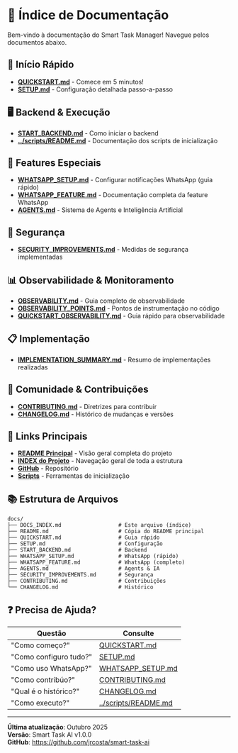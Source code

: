 # 📖 Índice de Documentação

Bem-vindo à documentação do Smart Task Manager! Navegue pelos documentos abaixo.

## 🚀 Início Rápido

- **[QUICKSTART.md](QUICKSTART.md)** - Comece em 5 minutos!
- **[SETUP.md](SETUP.md)** - Configuração detalhada passo-a-passo

## 🖥️ Backend & Execução

- **[START_BACKEND.md](START_BACKEND.md)** - Como iniciar o backend
- **[../scripts/README.md](../scripts/README.md)** - Documentação dos scripts de inicialização

## 📱 Features Especiais

- **[WHATSAPP_SETUP.md](WHATSAPP_SETUP.md)** - Configurar notificações WhatsApp (guia rápido)
- **[WHATSAPP_FEATURE.md](WHATSAPP_FEATURE.md)** - Documentação completa da feature WhatsApp
- **[AGENTS.md](AGENTS.md)** - Sistema de Agents e Inteligência Artificial

## 🔐 Segurança

- **[SECURITY_IMPROVEMENTS.md](SECURITY_IMPROVEMENTS.md)** - Medidas de segurança implementadas

## 📊 Observabilidade & Monitoramento

- **[OBSERVABILITY.md](OBSERVABILITY.md)** - Guia completo de observabilidade
- **[OBSERVABILITY_POINTS.md](OBSERVABILITY_POINTS.md)** - Pontos de instrumentação no código
- **[QUICKSTART_OBSERVABILITY.md](QUICKSTART_OBSERVABILITY.md)** - Guia rápido para observabilidade

## 📋 Implementação

- **[IMPLEMENTATION_SUMMARY.md](IMPLEMENTATION_SUMMARY.md)** - Resumo de implementações realizadas

## 👥 Comunidade & Contribuições

- **[CONTRIBUTING.md](CONTRIBUTING.md)** - Diretrizes para contribuir
- **[CHANGELOG.md](CHANGELOG.md)** - Histórico de mudanças e versões

## 🔗 Links Principais

- **[README Principal](../README.md)** - Visão geral completa do projeto
- **[INDEX do Projeto](../INDEX.md)** - Navegação geral de toda a estrutura
- **[GitHub](https://github.com/jrcosta/smart-task-ai)** - Repositório
- **[Scripts](../scripts/)** - Ferramentas de inicialização

## 📚 Estrutura de Arquivos

```
docs/
├── DOCS_INDEX.md                  # Este arquivo (índice)
├── README.md                      # Cópia do README principal
├── QUICKSTART.md                  # Guia rápido
├── SETUP.md                       # Configuração
├── START_BACKEND.md               # Backend
├── WHATSAPP_SETUP.md              # WhatsApp (rápido)
├── WHATSAPP_FEATURE.md            # WhatsApp (completo)
├── AGENTS.md                      # Agents & IA
├── SECURITY_IMPROVEMENTS.md       # Segurança
├── CONTRIBUTING.md                # Contribuições
└── CHANGELOG.md                   # Histórico
```

## ❓ Precisa de Ajuda?

| Questão | Consulte |
|---------|----------|
| "Como começo?" | [QUICKSTART.md](QUICKSTART.md) |
| "Como configuro tudo?" | [SETUP.md](SETUP.md) |
| "Como uso WhatsApp?" | [WHATSAPP_SETUP.md](WHATSAPP_SETUP.md) |
| "Como contribúo?" | [CONTRIBUTING.md](CONTRIBUTING.md) |
| "Qual é o histórico?" | [CHANGELOG.md](CHANGELOG.md) |
| "Como executo?" | [../scripts/README.md](../scripts/README.md) |

---

**Última atualização**: Outubro 2025  
**Versão**: Smart Task AI v1.0.0  
**GitHub**: https://github.com/jrcosta/smart-task-ai
